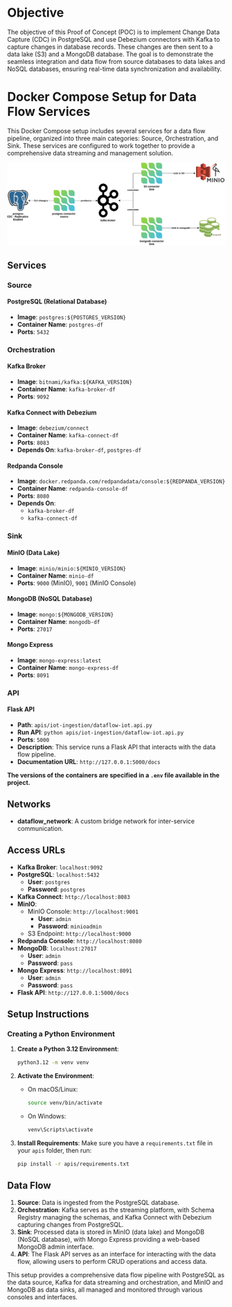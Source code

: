 # Objective

The objective of this Proof of Concept (POC) is to implement Change Data Capture (CDC) in PostgreSQL and use Debezium connectors with Kafka to capture changes in database records. These changes are then sent to a data lake (S3) and a MongoDB database. The goal is to demonstrate the seamless integration and data flow from source databases to data lakes and NoSQL databases, ensuring real-time data synchronization and availability.

# Docker Compose Setup for Data Flow Services

This Docker Compose setup includes several services for a data flow pipeline, organized into three main categories: Source, Orchestration, and Sink. These services are configured to work together to provide a comprehensive data streaming and management solution. 

![Solution POC Dataflow](./solution/POC-Dataflow-Solution.png)

## Services

### Source

#### PostgreSQL (Relational Database)

- **Image**: `postgres:${POSTGRES_VERSION}`
- **Container Name**: `postgres-df`
- **Ports**: `5432`

### Orchestration

#### Kafka Broker

- **Image**: `bitnami/kafka:${KAFKA_VERSION}`
- **Container Name**: `kafka-broker-df`
- **Ports**: `9092`

#### Kafka Connect with Debezium

- **Image**: `debezium/connect`
- **Container Name**: `kafka-connect-df`
- **Ports**: `8083`
- **Depends On**: `kafka-broker-df`, `postgres-df`

#### Redpanda Console

- **Image**: `docker.redpanda.com/redpandadata/console:${REDPANDA_VERSION}`
- **Container Name**: `redpanda-console-df`
- **Ports**: `8080`
- **Depends On**:
  - `kafka-broker-df`
  - `kafka-connect-df`

### Sink

#### MinIO (Data Lake)

- **Image**: `minio/minio:${MINIO_VERSION}`
- **Container Name**: `minio-df`
- **Ports**: `9000` (MinIO), `9001` (MinIO Console)

#### MongoDB (NoSQL Database)

- **Image**: `mongo:${MONGODB_VERSION}`
- **Container Name**: `mongodb-df`
- **Ports**: `27017`

#### Mongo Express

- **Image**: `mongo-express:latest`
- **Container Name**: `mongo-express-df`
- **Ports**: `8091`

### API

#### Flask API

- **Path**: `apis/iot-ingestion/dataflow-iot.api.py`
- **Run API**: `python apis/iot-ingestion/dataflow-iot.api.py`
- **Ports**: `5000`
- **Description**: This service runs a Flask API that interacts with the data flow pipeline.
- **Documentation URL**: `http://127.0.0.1:5000/docs`

**The versions of the containers are specified in a `.env` file available in the project.**

## Networks

- **dataflow_network**: A custom bridge network for inter-service communication.

## Access URLs

- **Kafka Broker**: `localhost:9092`
- **PostgreSQL**: `localhost:5432`
  - **User**: `postgres`
  - **Password**: `postgres`
- **Kafka Connect**: `http://localhost:8083`
- **MinIO**:
  - MinIO Console: `http://localhost:9001`
    - **User**: `admin`
    - **Password**: `minioadmin`
  - S3 Endpoint: `http://localhost:9000`
- **Redpanda Console**: `http://localhost:8080`
- **MongoDB**: `localhost:27017`
  - **User**: `admin`
  - **Password**: `pass`
- **Mongo Express**: `http://localhost:8091`
  - **User**: `admin`
  - **Password**: `pass`
- **Flask API**: `http://127.0.0.1:5000/docs`

## Setup Instructions

### Creating a Python Environment

1. **Create a Python 3.12 Environment**:
   ```bash
   python3.12 -m venv venv
   ```

2. **Activate the Environment**:
   - On macOS/Linux:
     ```bash
     source venv/bin/activate
     ```
   - On Windows:
     ```bash
     venv\Scripts\activate
     ```

3. **Install Requirements**:
   Make sure you have a `requirements.txt` file in your `apis` folder, then run:
   ```bash
   pip install -r apis/requirements.txt
   ```

## Data Flow

1. **Source**: Data is ingested from the PostgreSQL database.
2. **Orchestration**: Kafka serves as the streaming platform, with Schema Registry managing the schemas, and Kafka Connect with Debezium capturing changes from PostgreSQL.
3. **Sink**: Processed data is stored in MinIO (data lake) and MongoDB (NoSQL database), with Mongo Express providing a web-based MongoDB admin interface.
4. **API**: The Flask API serves as an interface for interacting with the data flow, allowing users to perform CRUD operations and access data.

This setup provides a comprehensive data flow pipeline with PostgreSQL as the data source, Kafka for data streaming and orchestration, and MinIO and MongoDB as data sinks, all managed and monitored through various consoles and interfaces.

